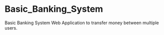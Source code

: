# Basic_Banking_System
Basic Banking System Web Application  to transfer money between multiple users.
